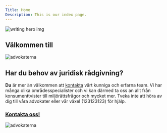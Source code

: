 ```yaml
---
Title: Home 
Description: This is our index page.
---
```


<link href="https://fonts.googleapis.com/css2?family=Poor+Story&display=swap" rel="stylesheet">
    
<div class="hero-container">
    <picture>
        <source media="(min-width: 767px)" srcset="image/writing-hero.jpg?q=70&crop-to-fit&area=12,0,0,0"><!--?w=350&h=300&q=55&crop-to-fit-->
        <source media="(max-width: 766px)" srcset="image/writing-hero.jpg?q=40"><!--?w=300&h=240&q=65&crop-to-fit-->
        <img src="%base_url%/image/writing-hero.jpg?q=70" alt="writing hero img">
    </picture>
    <div class="welcome-view">
        <h2>Välkommen till</h2>
        <img class="welcome-img" src="%base_url%/image/advokaterna-stretched.png?q=50&crop-to-fit" alt="advokaterna">
        <!-- <h1>Advokaterna</h1> -->
        <!-- <a href="%base_url%/team" class="button">Möt vårt team</a> -->
    </div>
</div>
<h2>Har du behov av juridisk rådgivning?</h2>
<div class="four-grid2 top-grid-text">
<article>
<p class="bigger-font"><b>Du</b> är mer än välkommen att <a href="%base_url%/team">kontakta<a> vårt kunniga och erfarna team. Vi har många 
olika områdesspecialister och vi kan därmed ta oss an allt från konsumenttvister till miljörättsfrågor och mycket mer. Tveka inte att höra av dig 
till våra advokater eller vår växel (123123123) för hjälp.</p>
        <a href="%base_url%/team"><h3 class="button">Kontakta oss!</h3></a>
</article>
<picture>
    <source media="(min-width: 767px)" srcset="image/talking-women.jpg"><!--?w=350&h=300&q=55&crop-to-fit-->
    <source media="(max-width: 766px)" srcset="image/talking-women.jpg?w=450&h=450&q=50&crop-to-fit"><!--?w=300&h=240&q=65&crop-to-fit-->
<img src="%base_url%/image/talking-women.jpg" alt="advokaterna">
</picture>
</div>
